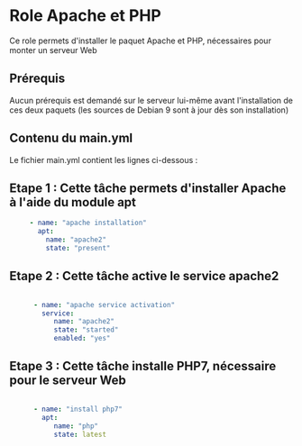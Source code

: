 Role Apache et PHP
=========

Ce role permets d'installer le paquet Apache et PHP, nécessaires pour monter un serveur Web


Prérequis
------------

Aucun prérequis est demandé sur le serveur lui-même avant l'installation de ces deux paquets (les sources de Debian 9 sont à jour dès son installation)


Contenu du main.yml
----------------

Le fichier main.yml contient les lignes ci-dessous :

## Etape 1 : Cette tâche permets d'installer Apache à l'aide du module apt

```yaml
     - name: "apache installation"
       apt:
         name: "apache2"
         state: "present"
```

## Etape 2 : Cette tâche active le service apache2

```yaml

      - name: "apache service activation"
        service:
           name: "apache2"
           state: "started"
           enabled: "yes"
 ```
           
## Etape 3 : Cette tâche installe PHP7, nécessaire pour le serveur Web

```yaml

      - name: "install php7"
        apt:
           name: "php"
           state: latest
```
